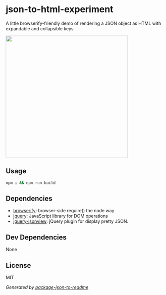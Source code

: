 # json-to-html-experiment

A little browserify-friendly demo of rendering a JSON object as HTML with expandable and collapsible keys

<img width="387" src="https://cloud.githubusercontent.com/assets/2289/13804959/7b284ab8-eb0e-11e5-8939-e37713685fd0.png">

## Usage

```sh
npm i && npm run build
```

## Dependencies

- [browserify](https://github.com/substack/node-browserify): browser-side require() the node way
- [jquery](https://github.com/jquery/jquery): JavaScript library for DOM operations
- [jquery-jsonview](https://github.com/yesmeck/jquery-jsonview): jQuery plugin for display pretty JSON.

## Dev Dependencies


None

## License

MIT

_Generated by [package-json-to-readme](https://github.com/zeke/package-json-to-readme)_
